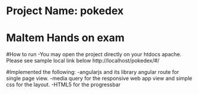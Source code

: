 # Project Name: pokedex
# Maltem Hands on exam


#How to run
-You may open the project directly on your htdocs apache. Please see sample local link below
http://localhost/pokedex/#/

#Implemented the following:
-angularjs and its library angular route for single page view.
-media query for the responsive web app view and simple css for the layout.
-HTML5 for the progressbar
